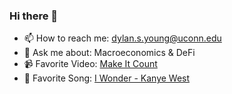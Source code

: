 ### Hi there 👋

- 📫 How to reach me: dylan.s.young@uconn.edu
- 💬 Ask me about: Macroeconomics & DeFi
- 📹 Favorite Video: [Make It Count](https://www.youtube.com/watch?v=WxfZkMm3wcg&t=77s&ab_channel=CaseyNeistat)
- :musical_note: Favorite Song: [I Wonder - Kanye West](https://www.youtube.com/watch?v=MxEjnYdfLXU&ab_channel=KanyeWest-Topic)


<!--
**dylan-s-young/dylan-s-young** is a ✨ _special_ ✨ repository because its `README.md` (this file) appears on your GitHub profile.

Here are some ideas to get you started:

- 🔭 I’m currently working on ...
- 🌱 I’m currently learning ...
- 👯 I’m looking to collaborate on ...
- 🤔 I’m looking for help with ...
- 💬 Ask me about ...
- 📫 How to reach me: ...
- 😄 Pronouns: ...
- ⚡ Fun fact: ...
-->
